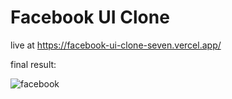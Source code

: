 # Facebook UI Clone

live at https://facebook-ui-clone-seven.vercel.app/

final result: 

![facebook](https://prnt.sc/0nOfZxGky2bn)